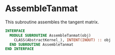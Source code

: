 # AssembleTanmat

This subroutine assembles the tangent matrix.

```fortran
INTERFACE
  MODULE SUBROUTINE AssembleTanmat(obj)
    CLASS(AbstractKernel_), INTENT(INOUT) :: obj
  END SUBROUTINE AssembleTanmat
END INTERFACE
```
